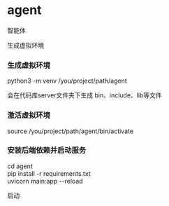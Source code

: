# agent
智能体

生成虚拟环境

### 生成虚拟环境
python3 -m venv /you/project/path/agent

会在代码库server文件夹下生成 bin、include、lib等文件

### 激活虚拟环境
source /you/project/path/agent/bin/activate

### 安装后端依赖并启动服务
cd agent  
pip install -r requirements.txt   
uvicorn main:app --reload

启动


